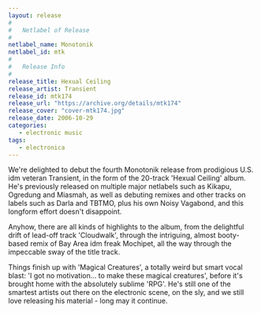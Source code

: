 ```yaml
---
layout: release
#
#   Netlabel of Release
#
netlabel_name: Monotonik
netlabel_id: mtk
#
#   Release Info
#
release_title: Hexual Ceiling
release_artist: Transient
release_id: mtk174
release_url: "https://archive.org/details/mtk174"
release_cover: "cover-mtk174.jpg"
release_date: 2006-10-29
categories:
   - electronic music
tags:
   - electronica
---
```

We're delighted to debut the fourth Monotonik release from prodigious U.S. idm veteran Transient, in the form of the 20-track 'Hexual Ceiling' album. He's previously released on multiple major netlabels such as Kikapu, Ogredung and Miasmah, as well as debuting remixes and other tracks on labels such as Darla and TBTMO, plus his own Noisy Vagabond, and this longform effort doesn't disappoint.

Anyhow, there are all kinds of highlights to the album, from the delightful drift of lead-off track 'Cloudwalk', through the intriguing, almost booty-based remix of Bay Area idm freak Mochipet, all the way through the impeccable sway of the title track.

Things finish up with 'Magical Creatures', a totally weird but smart vocal blast: 'I got no motivation... to make these magical creatures', before it's brought home with the absolutely sublime 'RPG'. He's still one of the smartest artists out there on the electronic scene, on the sly, and we still love releasing his material - long may it continue.
